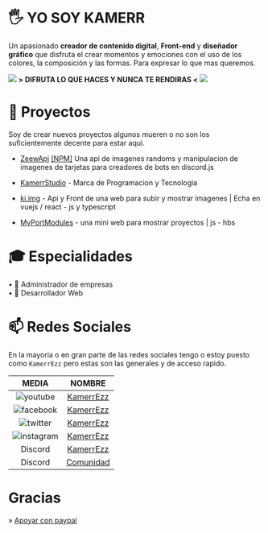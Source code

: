 # 🖐 YO SOY KAMERR

Un apasionado **creador de contenido digital**, **Front-end** y **diseñador
gráfico** que disfruta el crear momentos y emociones con el uso de los colores,
la composición y las formas. Para expresar lo que mas queremos.


![](https://github.githubassets.com/images/mona-whisper.gif)
**> DIFRUTA LO QUE HACES Y NUNCA TE RENDIRAS <**
![](https://github.githubassets.com/images/mona-whisper.gif)

# 🌱 Proyectos

Soy de crear nuevos proyectos algunos mueren o no son los suficientemente decente para estar aqui.

- [ZeewApi](https://github.com/KamerrEzz/zeewapi) [[NPM]](https://www.npmjs.com/package/zeew) Una api de imagenes randoms y manipulacion de imagenes de tarjetas para creadores de bots en discord.js

- [KamerrStudio]() - Marca de Programacion y Tecnologia

- [ki.img](https://github.com/KamerrEzz/ki.img-upload-testing) - Api y Front de una web para subir y mostrar imagenes | Echa en vuejs / react - js y typescript

- [MyPortModules](https://github.com/KamerrEzz/MyPortModules) - una mini web para mostrar proyectos | js - hbs

# 🎓 Especialidades

• 📑 Administrador de empresas  
• 💾 Desarrollador Web

# 📫 Redes Sociales

En la mayoria o en gran parte de las redes sociales tengo o estoy puesto como `KamerrEzz` pero estas son las generales y de acceso rapido.

|                     MEDIA                     |                          NOMBRE                          |
| :-------------------------------------------: | :------------------------------------------------------: |
|  ![youtube](https://i.imgur.com/v76ZdvR.png)  |      [KamerrEzz](https://www.youtube.com/kamerrezz)      |
| ![facebook](https://i.imgur.com/jGWS6Ep.png)  |     [KamerrEzz](https://www.facebook.com/KamerrEzz)      |
|  ![twitter](https://i.imgur.com/HeZ0zJn.png)  |       [KamerrEzz](https://twitter.com/KamerrEzz/)        |
| ![instagram](https://i.imgur.com/tu01NLm.png) |    [KamerrEzz](https://www.instagram.com/KamerrEzz/)     |
|                    Discord                    | [KamerrEzz](http://discord.com/users/403695999941345280) |
|                    Discord                    |         [Comunidad](https://discord.gg/ybAN7w8)          |

# Gracias

» [Apoyar con paypal](https://www.paypal.com/paypalme/kamerrezzoficial/100)
